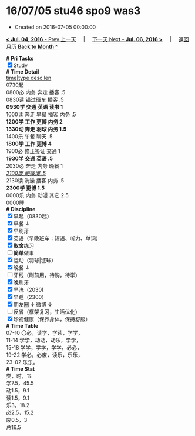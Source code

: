 # 16/07/05 stu46 spo9 was3

- Created on 2016-07-05 00:00:00

[**< Jul. 04, 2016** - Prev 上一天](_archived/lifelogs/2016/07/d04.md) &nbsp; &nbsp; | &nbsp; &nbsp; [下一天 Next - **Jul. 06, 2016 >**](_archived/lifelogs/2016/07/d06.md) &nbsp; &nbsp; |  &nbsp; &nbsp; [返回月历 **Back to Month ^**](_archived/lifelogs/2016/07/index.md)
<br/><div><b># Pri Tasks</b></div><div><input checked="true" type="checkbox"/>Study</div><div><b># Time Detail</b></div><div><u>time|type desc len</u></div><div>0730起</div><div>0800必 内务 奔走 播客 .5</div><div>0830读 错过班车 播客 .5</div><div><b>0930学 交通 英语 读书 1</b></div><div>1000读 奔走 早餐 播客 内务 .5</div><div><b>1200学 工作 更博 内务 2</b></div><div><b>1330动 奔走 羽球 内务 1.5</b></div><div>1400乐 午餐 聊天 .5</div><div><b>1800学 工作 更博 4</b></div><div>1900必 修正签证 交通 1</div><div><b>1930学 交通 英语 .5</b></div><div>2030必 奔走 内务 晚餐 1</div><div><u><i>2100废 刷微博 .5</i></u></div><div>2130读 洗澡 播客 内务 .5</div><div><b>230</b><b>0学 更博 1.5</b></div><div>0000乐 内务 动漫 其它 2.5</div><div>0000睡</div><div><b># Discipline</b></div><div><input checked="true" type="checkbox"/>早起（0830起）</div><div><input checked="true" type="checkbox"/>早餐 ↓</div><div><input checked="true" type="checkbox"/>早刷牙</div><div><input checked="true" type="checkbox"/>英语（早晚班车：短语、听力、单词）</div><div><input checked="true" type="checkbox"/><b>取舍</b>练习</div><div><input type="checkbox"/><b>简单</b>做事</div><div><input checked="true" type="checkbox"/>运动（羽球|毽球）</div><div><input checked="true" type="checkbox"/>晚餐 ↓</div><div><input type="checkbox"/>牙线（刷前用，待购，待学）</div><div><input checked="true" type="checkbox"/>晚刷牙</div><div><input checked="true" type="checkbox"/>早洗（2030)</div><div><input checked="true" type="checkbox"/>早睡（2300）</div><div><input checked="true" type="checkbox"/>朋友圈 ↓ 微博 ↓</div><div><input type="checkbox"/>反省（框架复习，生活优化）</div><div><input checked="true" type="checkbox"/>珍视健康（保养身体，保持舒服）</div><div><b># Time Table</b></div><div>07-10 〇必，读学，学读，学学，</div><div>11-14 学学，动动，动乐，学学，</div><div>15-18 学学，学学，学学，必必，</div><div>19-22 学必，必废，读乐，乐乐，</div><div>23-02 乐乐。</div><div><b># Time Stat</b></div><div>类，时，%</div><div>学7.5，45.5</div><div>动1.5，9.1</div><div>读1.5，9.1</div><div>乐3，18.2</div><div>必2.5，15.2</div><div>废0.5，3</div><div>总16.5</div>
